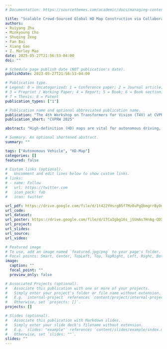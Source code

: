 ```yaml
---
# Documentation: https://sourcethemes.com/academic/docs/managing-content/

title: "Scalable Crowd-Sourced Global HD Map Construction via Collaborative Map Perception and Sparse Graph Fusion"
authors: 
- Ruiyang Zhu
- Minkyoung Cho
- Shuqing Zeng
- Fan Bai
- Xiang Gao
- Z. Morley Mao
date: 2025-05-27T21:56:53-04:00
doi: ""

# Schedule page publish date (NOT publication's date).
publishDate: 2023-05-27T21:56:53-04:00

# Publication type.
# Legend: 0 = Uncategorized; 1 = Conference paper; 2 = Journal article;
# 3 = Preprint / Working Paper; 4 = Report; 5 = Book; 6 = Book section;
# 7 = Thesis; 8 = Patent
publication_types: ["1"]

# Publication name and optional abbreviated publication name.
publication: "The 4th Workshop on Transformers for Vision (T4V) at CVPR 2025"
publication_short: "CVPRW 2025"

abstract: "High-definition (HD) maps are vital for autonomous driving, providing fine-grained geometric and semantic information beyond the scope of onboard perception. However, automatically constructing accurate vectorized maps at scale using learning-based methods remains challenging, as individual vehicles observe only partial, localized environments. This motivates the need for collaborative HD map construction, where multiple vehicles contribute local observations to build a unified global map. While collaborative perception has been extensively studied through dense BEV fusion, existing methods are fundamentally ego-centric and operate within a fixed perception range, making them ill-suited for large-scale, open-world mapping. In this paper, we propose a graph-based sparse fusion framework for collaborative vectorized HD map construction. Vehicles build local HD maps collaboratively and encode them as sparse geometric graphs, which are fused by a sparse-to-sparse fusion algorithm that incrementally aligns and merges graphs across space and time. This design leverages multi-agent fine-grained features and enables scalable, memory-efficient fusion without relying on dense tensors. Experimental results show that our method constructs accurate global maps under sparse and asynchronous observations, outperforming baselines by over 10.3 mAP."

# Summary. An optional shortened abstract.
summary: ""

tags: ["Autonomous Vehicle", "HD-Map"]
categories: []
featured: false

# Custom links (optional).
#   Uncomment and edit lines below to show custom links.
# links:
# - name: Follow
#   url: https://twitter.com
#   icon_pack: fab
#   icon: twitter

url_pdf: https://drive.google.com/file/d/1t422YHsrgB5f7Mz8uPgQbmgrrByOnTKx/view
url_code: 
url_dataset: 
url_poster: https://drive.google.com/file/d/1TCaIgbg16s_jSUmAs7HnAg-QDXmiXEcS/view?usp=sharing
url_project:
url_slides: 
url_source:
url_video: 

# Featured image
# To use, add an image named `featured.jpg/png` to your page's folder. 
# Focal points: Smart, Center, TopLeft, Top, TopRight, Left, Right, BottomLeft, Bottom, BottomRight.
image:
  caption: ""
  focal_point: ""
  preview_only: false

# Associated Projects (optional).
#   Associate this publication with one or more of your projects.
#   Simply enter your project's folder or file name without extension.
#   E.g. `internal-project` references `content/project/internal-project/index.md`.
#   Otherwise, set `projects: []`.
projects: []

# Slides (optional).
#   Associate this publication with Markdown slides.
#   Simply enter your slide deck's filename without extension.
#   E.g. `slides: "example"` references `content/slides/example/index.md`.
#   Otherwise, set `slides: ""`.
slides: ""
---
```

